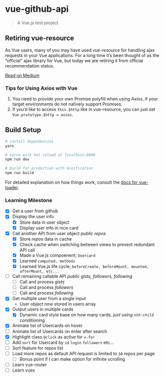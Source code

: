 # vue-github-api

> A Vue.js test project

## Retiring vue-resource

As Vue users, many of you may have used _vue-resource_ for handling ajax requests in your Vue applications. For a long time it’s been thought of as the “official” ajax library for Vue, but today we are retiring it from official recommendation status.

[Read on Medium](https://medium.com/the-vue-point/retiring-vue-resource-871a82880af4#.pxb9tlz39)

### Tips for Using Axios with Vue

1. You need to provide your own Promise polyfill when using Axios, if your target environments do not natively support Promises.
2. If you’d like to access `this.$http` like in vue-resource, you can just set `Vue.prototype.$http = axios`.

## Build Setup

``` zsh
# install dependencies
yarn

# serve with hot reload at localhost:8080
npm run dev

# build for production with minification
npm run build
```

For detailed explanation on how things work, consult the [docs for vue-loader](http://vuejs.github.io/vue-loader).

### Learning Milestone

- [x] Get a user from github
- [x] Display the user info
  - [x] Store data in user object
  - [x] Display user info in nice card
- [x] Call another API from user object _public repos_
  - [x] Store _repos_ data in cache
  - [x] Check cache when switching between views to prevent redundant API call
  - [x] Made a Vue.js compoenent; `Usercard`
  - [x] Learned `computed, methods`
  - [x] Learned Vue.js life cycle; `beforeCreate, beforeMount, mounted, afterMount, etc...`
- [ ] Call remaining callable API _public gists, followers, following_
  - [ ] Call and process _gists_
  - [ ] Call and process _followers_
  - [ ] Call and process _following_
- [x] Get multiple user from a single input
  - User object now stored in users array
- [x] Output users in multiple cards
  - [x] Dynamic card style base on how many cards.  _just using `nth-child` conditioning_
- [x] Animate list of Usercards on hover
- [ ] Animate list of Usercards on enter after search
- [x] Highlight class `@click` as active for `v-for`
- [ ] Add `sort` for Usercard by `id` `login` `followers` etc...
- [ ] Sort feature for repos list
- [ ] Load more repos as default API request is limited to `30` repos per page
  - [ ] Bonus point if I can make option for infinite scrolling
- [ ] Learn vue-router
- [ ] Learn vuex
